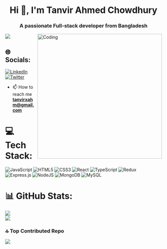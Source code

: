 
<h1 align="center">Hi 👋, I'm Tanvir Ahmed Chowdhury</h1>
<h3 align="center">A passionate Full-stack developer from Bangladesh</h3>
<img align="right" alt="Coding" width="400" src="https://cdn.dribbble.com/users/1162077/screenshots/3848914/programmer.gif">

[![](https://visitcount.itsvg.in/api?id=tanvircancode&label=Profile%20Views&color=11&icon=1&pretty=false)](https://visitcount.itsvg.in)

## 🌐 Socials:
[![LinkedIn](https://img.shields.io/badge/LinkedIn-%230077B5.svg?logo=linkedin&logoColor=white)](https://www.linkedin.com/in/tanvircancode/) [![Twitter](https://img.shields.io/badge/Twitter-%231DA1F2.svg?logo=Twitter&logoColor=white)](https://twitter.com/tanvir_chy22) 
- 📫 How to reach me **tanvirxahm@gmail.com**

# 💻 Tech Stack:
![JavaScript](https://img.shields.io/badge/javascript-%23323330.svg?style=for-the-badge&logo=javascript&logoColor=%23F7DF1E) ![HTML5](https://img.shields.io/badge/html5-%23E34F26.svg?style=for-the-badge&logo=html5&logoColor=white) ![CSS3](https://img.shields.io/badge/css3-%231572B6.svg?style=for-the-badge&logo=css3&logoColor=white) ![React](https://img.shields.io/badge/react-%2320232a.svg?style=for-the-badge&logo=react&logoColor=%2361DAFB) ![TypeScript](https://img.shields.io/badge/typescript-%23007ACC.svg?style=for-the-badge&logo=typescript&logoColor=white)  ![Redux](https://img.shields.io/badge/redux-%23593d88.svg?style=for-the-badge&logo=redux&logoColor=white) ![Express.js](https://img.shields.io/badge/express.js-%23404d59.svg?style=for-the-badge&logo=express&logoColor=%2361DAFB) ![NodeJS](https://img.shields.io/badge/node.js-6DA55F?style=for-the-badge&logo=node.js&logoColor=white) ![MongoDB](https://img.shields.io/badge/MongoDB-%234ea94b.svg?style=for-the-badge&logo=mongodb&logoColor=white)  ![MySQL](https://img.shields.io/badge/mysql-%2300f.svg?style=for-the-badge&logo=mysql&logoColor=white)
# 📊 GitHub Stats:
![](https://github-readme-stats.vercel.app/api?username=tanvircancode&theme=default&hide_border=false&include_all_commits=false&count_private=false)<br/>
![](https://github-readme-streak-stats.herokuapp.com/?user=tanvircancode&theme=default&hide_border=false)<br/>



### 🔝 Top Contributed Repo
![](https://github-contributor-stats.vercel.app/api?username=tanvircancode&limit=5&theme=flat&combine_all_yearly_contributions=true)


<!-- Proudly created with GPRM ( https://gprm.itsvg.in ) -->
